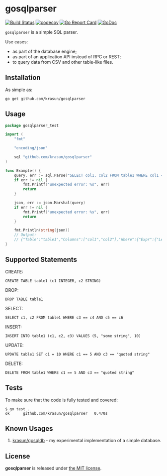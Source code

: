 # gosqlparser

[![Build Status](https://app.travis-ci.com/krasun/gosqlparser.svg?branch=main)](https://app.travis-ci.com/krasun/gosqlparser)
[![codecov](https://codecov.io/gh/krasun/gosqlparser/branch/main/graph/badge.svg?token=8NU6LR4FQD)](https://codecov.io/gh/krasun/gosqlparser)
[![Go Report Card](https://goreportcard.com/badge/github.com/krasun/gosqlparser)](https://goreportcard.com/report/github.com/krasun/gosqlparser)
[![GoDoc](https://godoc.org/https://godoc.org/github.com/krasun/gosqlparser?status.svg)](https://godoc.org/github.com/krasun/gosqlparser)

`gosqlparser` is a simple SQL parser.

Use cases: 
- as part of the database engine; 
- as part of an application API instead of RPC or REST; 
- to query data from CSV and other table-like files.

## Installation

As simple as:

```
go get github.com/krasun/gosqlparser
```

## Usage 

```go
package gosqlparser_test

import (
	"fmt"

	"encoding/json"

	sql "github.com/krasun/gosqlparser"
)

func Example() {
	query, err := sql.Parse("SELECT col1, col2 FROM table1 WHERE col1 == \"abc\" AND col3 == 5 LIMIT 10")
	if err != nil {
		fmt.Printf("unexpected error: %s", err)
		return
	}

	json, err := json.Marshal(query)
	if err != nil {
		fmt.Printf("unexpected error: %s", err)
		return
	}

	fmt.Println(string(json))
	// Output:
	// {"Table":"table1","Columns":["col1","col2"],"Where":{"Expr":{"Left":{"Left":{"Name":"col1"},"Operator":0,"Right":{"Value":"\"abc\""}},"Operator":1,"Right":{"Left":{"Name":"col3"},"Operator":0,"Right":{"Value":"5"}}}},"Limit":"10"}
}
```

## Supported Statements

CREATE: 
```
CREATE TABLE table1 (c1 INTEGER, c2 STRING)
```

DROP: 
```
DROP TABLE table1
```

SELECT: 
```
SELECT c1, c2 FROM table1 WHERE c3 == c4 AND c5 == c6
```

INSERT: 
```
INSERT INTO table1 (c1, c2, c3) VALUES (5, "some string", 10)
```

UPDATE: 
```
UPDATE table1 SET c1 = 10 WHERE c1 == 5 AND c3 == "quoted string"
```

DELETE: 
```
DELETE FROM table1 WHERE c1 == 5 AND c3 == "quoted string"
```

## Tests 

To make sure that the code is fully tested and covered:

```
$ go test .
ok  	github.com/krasun/gosqlparser	0.470s
```

## Known Usages 

1. [krasun/gosqldb](https://github.com/krasun/gosqldb) - my experimental implementation of a simple database.

## License 

**gosqlparser** is released under [the MIT license](LICENSE).